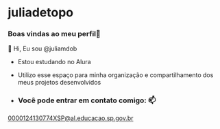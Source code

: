 # juliadetopo

### Boas vindas ao meu perfil🤗

👋 Hi, Eu sou @juliamdob
  
- Estou estudando no Alura
- Utilizo esse espaço para minha organização e compartilhamento dos meus projetos desenvolvidos

- ### Você pode entrar em contato comigo: 📫
0000124130774XSP@al.educacao.sp.gov.br 
